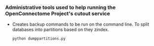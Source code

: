 ### Administrative tools used to help running the OpenConnectome Project's cutout service

* Creates backup commands to be run on the command line.  To split databases into partitions based on they zindex.
  ```sh
  python dumppartitions.py
  ```
